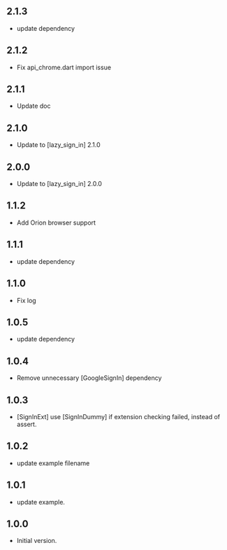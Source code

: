 ## 2.1.3
- update dependency
## 2.1.2
- Fix api_chrome.dart import issue
## 2.1.1
- Update doc
## 2.1.0
- Update to [lazy_sign_in] 2.1.0
## 2.0.0
- Update to [lazy_sign_in] 2.0.0
## 1.1.2
- Add Orion browser support
## 1.1.1
- update dependency
## 1.1.0
- Fix log
## 1.0.5
- update dependency
## 1.0.4
- Remove unnecessary [GoogleSignIn] dependency
## 1.0.3
- [SignInExt] use [SignInDummy] if extension checking failed, instead of assert.
## 1.0.2
- update example filename
## 1.0.1
- update example.
## 1.0.0
- Initial version.